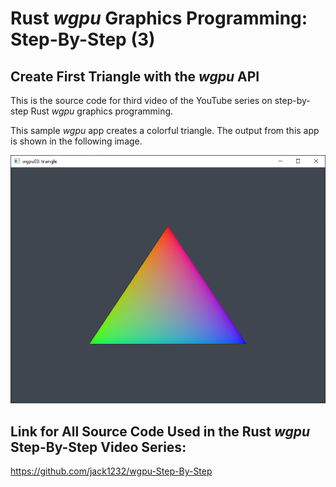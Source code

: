 # Rust *wgpu* Graphics Programming: Step-By-Step (3) 
## Create First Triangle with the *wgpu* API

This is the source code for third video of the YouTube series on step-by-step Rust *wgpu* graphics programming.

This sample *wgpu* app creates a colorful triangle. The output from this app is shown in the following image.

![wg02-01](src/images/image01.png)

## Link for All Source Code Used in the Rust *wgpu* Step-By-Step Video Series:

https://github.com/jack1232/wgpu-Step-By-Step


